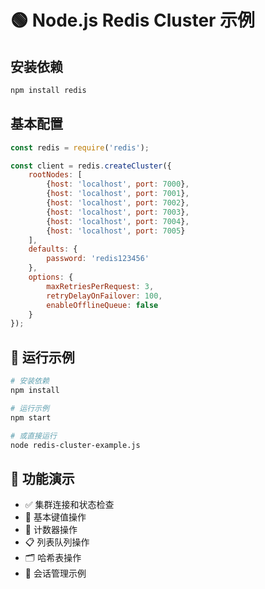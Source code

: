 # 🟢 Node.js Redis Cluster 示例

## 安装依赖

```bash
npm install redis
```

## 基本配置

```javascript
const redis = require('redis');

const client = redis.createCluster({
    rootNodes: [
        {host: 'localhost', port: 7000},
        {host: 'localhost', port: 7001},
        {host: 'localhost', port: 7002},
        {host: 'localhost', port: 7003},
        {host: 'localhost', port: 7004},
        {host: 'localhost', port: 7005}
    ],
    defaults: {
        password: 'redis123456'
    },
    options: {
        maxRetriesPerRequest: 3,
        retryDelayOnFailover: 100,
        enableOfflineQueue: false
    }
});
```

## 🚀 运行示例

```bash
# 安装依赖
npm install

# 运行示例
npm start

# 或直接运行
node redis-cluster-example.js
```

## 📝 功能演示

- ✅ 集群连接和状态检查
- 📝 基本键值操作
- 🔢 计数器操作
- 📋 列表队列操作
- 🗂️ 哈希表操作
- 🔐 会话管理示例